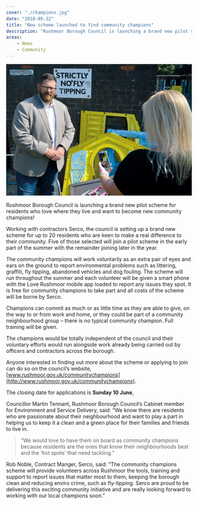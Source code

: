 ```yaml
---
cover: "./champions.jpg"
date: "2018-05-22"
title: "New scheme launched to find community champions"
description: "Rushmoor Borough Council is launching a brand new pilot scheme for residents who love where they live and want to become new community champions!"
areas:
    - News
    - Community
---
```


![](champions.jpg)

Rushmoor Borough Council is launching a brand new pilot scheme for residents who love where they live and want to become new community champions!
 
Working with contractors Serco, the council is setting up a brand new scheme for up to 20 residents who are keen to make a real difference to their community. Five of those selected will join a pilot scheme in the early part of the summer with the remainder joining later in the year.
 
The community champions will work voluntarily as an extra pair of eyes and ears on the ground to report environmental problems such as littering, graffiti, fly tipping, abandoned vehicles and dog fouling. The scheme will run throughout the summer and each volunteer will be given a smart phone with the Love Rushmoor mobile app loaded to report any issues they spot. It is free for community champions to take part and all costs of the scheme will be borne by Serco.
 
Champions can commit as much or as little time as they are able to give, on the way to or from work and home, or they could be part of a community neighbourhood group – there is no typical community champion. Full training will be given.
 
The champions would be totally independent of the council and their voluntary efforts would run alongside work already being carried out by officers and contractors across the borough. 

Anyone interested in finding out more about the scheme or applying to join can do so on the council’s website, [www.rushmoor.gov.uk/communitychampions](http://www.rushmoor.gov.uk/communitychampions).
 
The closing date for applications is **Sunday 10 June**,
 
Councillor Martin Tennant, Rushmoor Borough Council’s Cabinet member for Environment and Service Delivery, said: “We know there are residents who are passionate about their neighbourhood and want to play a part in helping us to keep it a clean and a green place for their families and friends to live in.
 
> “We would love to have them on board as community champions because residents are the ones that know their neighbourhoods best and the ‘hot spots’ that need tackling.”
 
Rob Noble, Contract Manger, Serco, said: “The community champions scheme will provide volunteers across Rushmoor the tools, training and support to report issues that matter most to them, keeping the borough clean and reducing enviro crime, such as fly-tipping. Serco are proud to be delivering this exciting community initiative and are really looking forward to working with our local champions soon.” 
